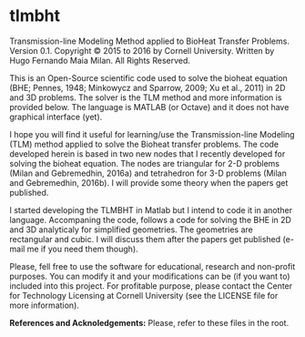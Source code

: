 # tlmbht
Transmission-line Modeling Method applied to BioHeat Transfer Problems. Version 0.1.
Copyright © 2015 to 2016 by Cornell University. Written by Hugo Fernando Maia Milan. All Rights Reserved.



This is an Open-Source scientific code used to solve the bioheat equation (BHE; Pennes, 1948; Minkowycz and Sparrow, 2009; Xu et al., 2011) in 2D and 3D problems. The solver is the TLM method and more information is provided below. The language is MATLAB (or Octave) and it does not have graphical interface (yet).

I hope you will find it useful for learning/use the Transmission-line Modeling (TLM) method applied to solve the Bioheat transfer problems. The code developed herein is based in two new nodes that I recently developed for solving the bioheat equation. The nodes are triangular for 2-D problems (Milan and Gebremedhin, 2016a) and tetrahedron for 3-D problems (Milan and Gebremedhin, 2016b). I will provide some theory when the papers get published.

I started developing the TLMBHT in Matlab but I intend to code it in another language. Accompaning the code, follows a code for solving the BHE in 2D and 3D analyticaly for simplified geometries. The geometries are rectangular and cubic. I will discuss them after the papers get published (e-mail me if you need them though).

Please, fell free to use the software for educational, research and non-profit purposes. You can modify it and your modifications can be (if you want to) included into this project. For profitable purpose, please contact the Center for Technology Licensing at Cornell University (see the LICENSE file for more information).

<b>References and Acknoledgements:</b> Please, refer to these files in the root.

